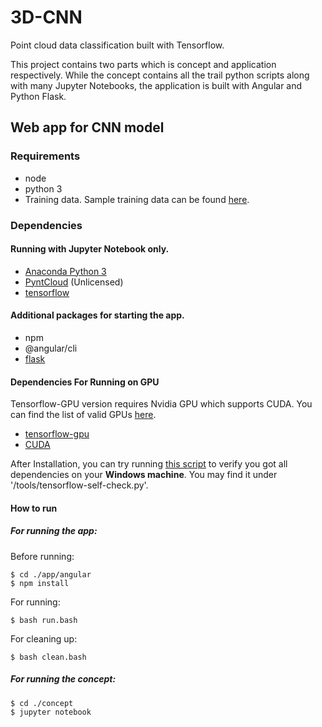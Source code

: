 # 3D-CNN

Point cloud data classification built with Tensorflow.

This project contains two parts which is concept and application respectively. While the concept contains all the trail python scripts along with many Jupyter Notebooks, the application is built with Angular and Python Flask.

## Web app for CNN model

### Requirements
- node
- python 3
- Training data. Sample training data can be found [here](http://web.stanford.edu/~ericyi/project_page/part_annotation/index.html).


### Dependencies
#### Running with Jupyter Notebook only.
- [Anaconda Python 3](https://www.anaconda.com/download/)
- [PyntCloud](http://pyntcloud.readthedocs.io/en/latest/installation.html) (Unlicensed)
- [tensorflow](https://www.tensorflow.org/)

#### Additional packages for starting the app.
- npm
- @angular/cli
- [flask](http://flask.pocoo.org)

#### Dependencies For Running on GPU
Tensorflow-GPU version requires Nvidia GPU which supports CUDA. You can find the list of valid GPUs [here](https://developer.nvidia.com/cuda-gpus).
- [tensorflow-gpu](https://www.tensorflow.org/)
- [CUDA](https://developer.nvidia.com/cuda-zone)

After Installation, you can try running [this script](https://gist.github.com/mrry/ee5dbcfdd045fa48a27d56664411d41c) to verify you got all dependencies on your <b>Windows machine</b>. You may find it under '/tools/tensorflow-self-check.py'.

#### How to run
##### For running the app:
Before running:
~~~
$ cd ./app/angular
$ npm install
~~~

For running:
~~~
$ bash run.bash
~~~

For cleaning up:
~~~
$ bash clean.bash
~~~

##### For running the concept:
~~~
$ cd ./concept
$ jupyter notebook
~~~
